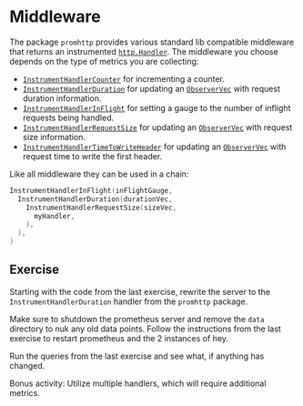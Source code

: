 # Middleware

The package `promhttp` provides various standard lib compatible middleware that returns an instrumented [`http.Handler`](https://golang.org/pkg/net/http/#Handler). The middleware you choose depends on the type of metrics you are collecting:

* [`InstrumentHandlerCounter`](https://godoc.org/github.com/prometheus/client_golang/prometheus/promhttp#InstrumentHandlerCounter) for incrementing a counter.
* [`InstrumentHandlerDuration`](https://godoc.org/github.com/prometheus/client_golang/prometheus/promhttp#InstrumentHandlerDuration) for updating an [`ObserverVec`](https://godoc.org/github.com/prometheus/client_golang/prometheus#ObserverVec) with request duration information.
* [`InstrumentHandlerInFlight`](https://godoc.org/github.com/prometheus/client_golang/prometheus/promhttp#InstrumentHandlerInFlight) for setting a gauge to the number of inflight requests being handled.
* [`InstrumentHandlerRequestSize`](https://godoc.org/github.com/prometheus/client_golang/prometheus/promhttp#InstrumentHandlerRequestSize) for updating an [`ObserverVec`](https://godoc.org/github.com/prometheus/client_golang/prometheus#ObserverVec) with request size information.
* [`InstrumentHandlerTimeToWriteHeader`](https://godoc.org/github.com/prometheus/client_golang/prometheus/promhttp#InstrumentHandlerTimeToWriteHeader) for updating an [`ObserverVec`](https://godoc.org/github.com/prometheus/client_golang/prometheus#ObserverVec) with request time to write the first header.

Like all middleware they can be used in a chain:

```go
InstrumentHandlerInFlight(inFlightGauge,
  InstrumentHandlerDuration(durationVec,
    InstrumentHandlerRequestSize(sizeVec,
      myHandler,
    ),
  ),
)
```

## Exercise

Starting with the code from the last exercise, rewrite the server to the `InstrumentHandlerDuration` handler from the `promhttp` package.

Make sure to shutdown the prometheus server and remove the `data` directory to nuk any old data points. Follow the instructions from the last exercise to restart prometheus and the 2 instances of hey.

Run the queries from the last exercise and see what, if anything has changed.

Bonus activity: Utilize multiple handlers, which will require additional metrics.
